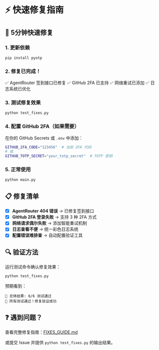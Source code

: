 # ⚡ 快速修复指南

## 🚀 5分钟快速修复

### 1. 更新依赖
```bash
pip install pyotp
```

### 2. 修复已完成！
✅ AgentRouter 签到接口已修复
✅ GitHub 2FA 已支持
✅ 网络重试已添加
✅ 日志系统已优化

### 3. 测试修复效果
```bash
python test_fixes.py
```

### 4. 配置 GitHub 2FA（如果需要）
在你的 GitHub Secrets 或 `.env` 中添加：
```bash
GITHUB_2FA_CODE="123456"  # 当前 2FA 代码
# 或
GITHUB_TOTP_SECRET="your_totp_secret"  # TOTP 密钥
```

### 5. 正常使用
```bash
python main.py
```

## 📋 修复清单

- [x] **AgentRouter 404 错误** → 已修复签到接口
- [x] **GitHub 2FA 登录失败** → 支持 3 种 2FA 方式
- [x] **网络请求偶尔失败** → 添加智能重试机制
- [x] **日志查看不便** → 统一彩色日志系统
- [x] **配置错误难排查** → 自动配置验证工具

## 🔍 验证方法

运行测试命令确认修复效果：
```bash
python test_fixes.py
```

预期看到：
```
🎯 总体结果: 6/6 测试通过
🎉 所有测试通过！修复验证成功
```

## ❓ 遇到问题？

查看完整修复指南：[FIXES_GUIDE.md](./FIXES_GUIDE.md)

或提交 Issue 并提供 `python test_fixes.py` 的输出结果。